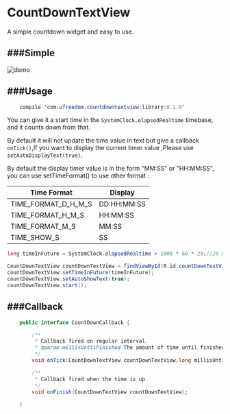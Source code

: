 # CountDownTextView
A simple countdown widget and easy to use.

###Simple
------

![demo](./screenshots/demo.gif)

###Usage
------

```` java
    compile 'com.ufreedom.countdowntextview:library:0.1.0'
````


You can give it a start time in the `SystemClock.elapsedRealtime` timebase, and it counts down from that.

By default it will not update the time value in text but give a callback `onTick()`,If you want to  display the current timer value ,Please use `setAutoDisplayText(true)`.

By default the display timer value is in the form "MM:SS" or "HH:MM:SS", you can use setTimeFormat() to use other  format :

| Time Format   | Display  |
| --------   |  ----  |
| TIME_FORMAT_D_H_M_S     | DD:HH:MM:SS | 
| TIME_FORMAT_H_M_S        |  HH:MM:SS   |  
| TIME_FORMAT_M_S        |   MM:SS    |  
| TIME_SHOW_S        |    SS  | 



``` java
long timeInFuture = SystemClock.elapsedRealtime + 1000 * 60 * 20;//20 minutes

CountDownTextView countDownTextView = findViewById(R.id.countDownTextView)
countDownTextView.setTimeInFuture(timeInFuture);
countDownTextView.setAutoShowText(true);
countDownTextView.start();

```


###Callback
------

``` java
    public interface CountDownCallback {

        /**
         * Callback fired on regular interval.
         * @param millisUntilFinished The amount of time until finished.
         */
        void onTick(CountDownTextView countDownTextView,long millisUntilFinished);

        /**
         * Callback fired when the time is up.
         */
        void onFinish(CountDownTextView countDownTextView);
        
    }
```





